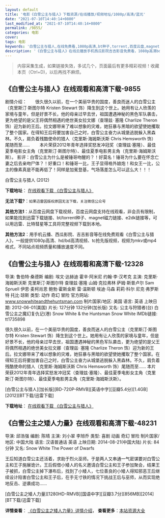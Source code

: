 ```yaml
---
layout: default
title: '电影《白雪公主与猎人》下载资源/在线播放/视频地址/1080p/高清/蓝光'
date: "2021-07-10T14:40:14+0800"
last_modified_at: "2021-07-10T14:40:14+0800"
permalink: /9855/
categories: 电影
cover:
tags: 电影
keywords: '白雪公主与猎人,在线免费看,1080p高清,bt种子,torrent,百度云盘,magnet,磁力链,迅雷下载资源'
description: '《白雪公主与猎人》在线云播放手机西瓜影院吉吉影音免费看，1080p高清bd/hd未删减完整版和tc抢先枪版，mkv/mp4格式，附带bt/torrent种子、magnet/磁力链、百度云盘、网盘资源迅雷下载链接'
---
```


>内容采集生成，如果链接失效，多试几个，页面最后有更多精彩视频！收藏本页（Ctrl+D)，以后再找不麻烦。


## 《白雪公主与猎人》在线观看和高清下载-9855

剧情介绍：　　很久很久以前，在一个美丽华贵的国度，善良而迷人的白雪公主（克里斯汀·斯图尔特 Kristen Stewart 饰）降生到这个世上。她用有让人欣羡的家境与童年，但是好景不长，他的母亲过早去世，祖国遭遇神秘的黑色军队袭击，更为绝望的是父王将偶然相遇的绝世美女拉文娜（查理兹· 塞隆 Charlize Theron 饰）迎为新的王后。拉文娜带来了难以想象的灾难，她狂暴与黑暗的欲望使她攫取了整个国家。在得知王后将要加害自己之时，白雪公主奋力从城堡逃脱躲入黑森林。不久，肩负着残酷使命的猎人（克里斯·海姆斯沃斯 Chris Hemsworth 饰）尾随而至…… 　　本片荣获2012年青年选择奖怒发冲冠奖（查理兹·塞隆）、最佳夏季电影女主角（克里斯汀·斯图尔特）、最佳夏季电影男主角（克里斯·海姆斯沃斯）。 影评：白雪公主为什么是被锤哥吻醒的？！好莫名！锤哥为什么要在怀念亡妻之后去亲吻尸体？！好重口！和锤哥一比，王子显得格外娘炮！和女王一比，公主的像素真是不能再低了！同样是加冕登基，气场落差怎么可以这么大！！！


白雪公主与猎人 (2012)

**下载地址**： [在线观看下载 《白雪公主与猎人》](https://www.btbtdy.me/btdy/dy8943.html) 


**无法下载?**：`如果迅雷因版权原因无法下载，关注微信公众号 `

**其他方法1**：从百度云网盘下载视频，百度云网盘支持在线观看，非会员有限制，如果能找到迅雷下载链接、bt/torrent种子、magnet磁力链接、e2dk链接等，可以用迅雷、比特彗星等工具将完整视频下载到本地。

**其他方法2**：用手机云播、西瓜影院、吉吉影音等在线免费观看《白雪公主与猎人》，一般提供1080p高清、hd/bd高清视频、tc抢先版视频，视频为mkv或mp4格式，不同站点视频质量和播放速度不同。


## 《白雪公主与猎人》在线观看和高清下载-12328

导演: 鲁伯特·桑德斯 编剧: 埃文·达赫迪 霍辛·阿米尼 约翰·李·汉考克 主演: 克里斯·海姆斯沃斯 克里斯汀·斯图尔特 查理兹·塞隆 山姆·克拉弗林 萨姆·斯普卢尔 Sam Spruell 伊恩·麦柯肖恩 鲍勃·霍斯金斯 雷·温斯顿 埃迪·马森 莉莉·科尔 尼克·弗罗斯特 托比·琼斯 类型: 动作 奇幻 冒险 官方网站: www.snowwhiteandthehuntsman.com 制片国家/地区: 美国 语言: 英语 上映日期: 2012-06-01(美国) 片长: 127分钟 132分钟(加长版) 又名: 公主与狩猎者(台) 白雪公主之魔幻复仇记(港) Snow White & the Huntsman Snow White IMDb链接: tt1735898

很久很久以前，在一个美丽华贵的国度，善良而迷人的白雪公主（克里斯汀·斯图尔特 Kristen Stewart 饰）降生到这个世上。她用有让人欣羡的家境与童年，但是好景不长，他的母亲过早去世，祖国遭遇神秘的黑色军队袭击，更为绝望的是父王将偶然相遇的绝世美女拉文娜（查理兹· 塞隆 Charlize Theron 饰）迎为新的王后。拉文娜带来了难以想象的灾难，她狂暴与黑暗的欲望使她攫取了整个国家。在得知王后将要加害自己之时，白雪公主奋力从城堡逃脱躲入黑森林。不久，肩负着残酷使命的猎人（克里斯·海姆斯沃斯 Chris Hemsworth 饰）尾随而至…… 本片荣获2012年青年选择奖怒发冲冠奖（查理兹·塞隆）、最佳夏季电影女主角（克里斯汀·斯图尔特）、最佳夏季电影男主角（克里斯·海姆斯沃斯）。


[白雪公主与猎人][加长版][BD-720P-RMVB][英语中字][豆瓣5.4分][1.4GB][2012][BT下载/迅雷下载]

**下载地址**： [在线观看下载 《白雪公主与猎人》](https://www.btdx8.com/torrent/snow_white_and_the_huntsman_2012.html) 


## 《白雪公主之矮人力量》在线观看和高清下载-48231

导演: 邱浩强 编剧: 陈晴 主演: 刘小翠 李旭乔 类型: 喜剧 动画 奇幻 冒险 制片国家/地区: 中国大陆 语言: 汉语普通话 英语 上映日期: 2014-08-21(中国大陆) 片长: 84分钟 又名: Snow White The Power of Dwarfs

王后知道白雪公主还活着，求助于烈火巫师。于是两人又串通一气密谋要对白雪公主和王子施展诡计。王后假借小矮人的名义邀请白雪公主和王子参加聚会，结果王子被抓，白雪公主掉下瀑布后，找到了小矮人，七位善良的小矮人得知邪恶王后继续设计陷害白雪公主和王子后，在手无寸铁的情况下挑战王后与巫师，从而实现绝地反击、逆袭成功……


[白雪公主之矮人力量][1280HD-RMVB][国语中字][豆瓣3.7分][856MB][2014][BT下载/迅雷下载]

**详情查看**： [《白雪公主之矮人力量》详情介绍](/movie/48231/)， **查看更多**：[本站资源大全](/movie/t/all/)

